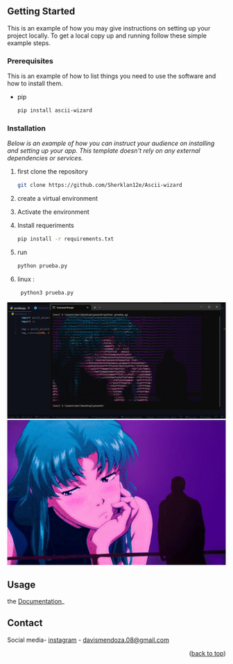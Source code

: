 <!-- Improved compatibility of back to top link: See: https://github.com/othneildrew/Best-README-Template/pull/73 -->
<a name="readme-top"></a>











<!-- GETTING STARTED -->
## Getting Started

This is an example of how you may give instructions on setting up your project locally.
To get a local copy up and running follow these simple example steps.

### Prerequisites

This is an example of how to list things you need to use the software and how to install them.
* pip
  ```sh
  pip install ascii-wizard
  ```

### Installation

_Below is an example of how you can instruct your audience on installing and setting up your app. This template doesn't rely on any external dependencies or services._

1. first clone the repository
    ```sh
    git clone https://github.com/Sherklan12e/Ascii-wizard
    ```
2. create a virtual environment
3. Activate the environment

   
3. Install requeriments
   ```sh
   pip install -r requirements.txt
   ```
4. run
   ```sh
   python prueba.py
   ```
4. linux :
   ```sh
    python3 prueba.py
   ```
![image](picture.png)
![image](e.jpg)





## Usage

 the [Documentation](https://github.com/IceWizard4902/ascii_wizard)_






<!-- CONTACT -->
## Contact

Social media- [instagram](https://www.instagram.com/davis_patrick_men/) - davismendoza.08@gmail.com


<p align="right">(<a href="#readme-top">back to top</a>)</p>





